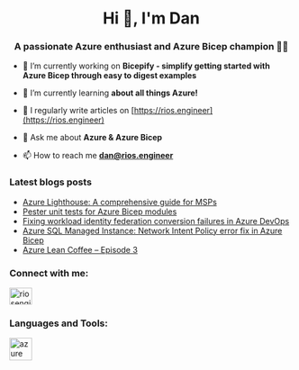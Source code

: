 <h1 align="center">Hi 👋, I'm Dan</h1>
<h3 align="center">A passionate Azure enthusiast and Azure Bicep champion 👑🦾 </h3>

- 🔭 I’m currently working on **Bicepify - simplify getting started with Azure Bicep through easy to digest examples**

- 🌱 I’m currently learning **about all things Azure!**

- 📝 I regularly write articles on [https://rios.engineer](https://rios.engineer)

- 💬 Ask me about **Azure & Azure Bicep**

- 📫 How to reach me **dan@rios.engineer**

### Latest blogs posts
<!-- BLOG-POST-LIST:START -->
- [Azure Lighthouse: A comprehensive guide for MSPs](https://rios.engineer/azure-lighthouse-a-comprehensive-guide-for-msps/)
- [Pester unit tests for Azure Bicep modules](https://rios.engineer/pester-unit-tests-for-azure-bicep-modules/)
- [Fixing workload identity federation conversion failures in Azure DevOps](https://rios.engineer/fixing-workload-identity-federation-conversion-failures-in-azure-devops/)
- [Azure SQL Managed Instance: Network Intent Policy error fix in Azure Bicep](https://rios.engineer/azure-sql-managed-instance-network-intent-policy-error-fix-in-azure-bicep/)
- [Azure Lean Coffee – Episode 3](https://rios.engineer/azure-lean-coffee-episode-3/)
<!-- BLOG-POST-LIST:END -->

<h3 align="left">Connect with me:</h3>
<p align="left">
<a href="https://linkedin.com/in/riosengineer" target="blank"><img align="center" src="https://raw.githubusercontent.com/rahuldkjain/github-profile-readme-generator/master/src/images/icons/Social/linked-in-alt.svg" alt="riosengineer" height="30" width="40" /></a>
</p>

<h3 align="left">Languages and Tools:</h3>
<p align="left"> <a href="https://azure.microsoft.com/en-in/" target="_blank" rel="noreferrer"> <img src="https://www.vectorlogo.zone/logos/microsoft_azure/microsoft_azure-icon.svg" alt="azure" width="40" height="40"/> </a> </p>

